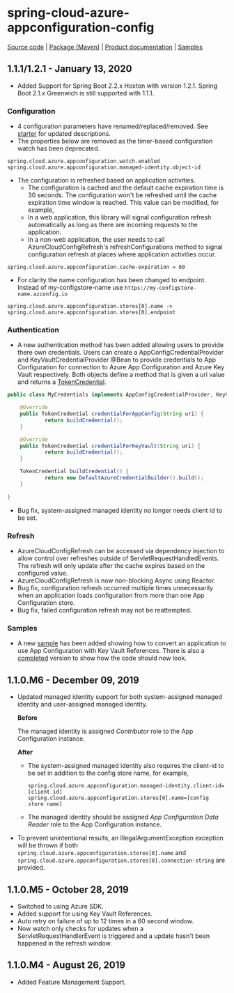 # spring-cloud-azure-appconfiguration-config

[Source code][source_code] | [Package (Maven)][package] | [Product documentation][docs] | [Samples][samples]

## 1.1.1/1.2.1 - January 13, 2020

* Added Support for Spring Boot 2.2.x Hoxton with version 1.2.1. Spring Boot 2.1.x Greenwich is still supported with 1.1.1.

### Configuration

* 4 configuration parameters have renamed/replaced/removed. See [starter](https://github.com/microsoft/spring-cloud-azure/blob/master/spring-cloud-azure-starters/spring-cloud-starter-azure-appconfiguration-config/README.md) for updated descriptions.
* The properties below are removed as the timer-based configuration watch has been deprecated. 

```properties
spring.cloud.azure.appconfiguration.watch.enabled
spring.cloud.azure.appconfiguration.managed-identity.object-id
```

* The configuration is refreshed based on application activities.
  * The configuration is cached and the default cache expiration time is 30 seconds. The configuration won't be refreshed until the cache expiration time window is reached. This value can be modified, for example,
  * In a web application, this library will signal configuration refresh automatically as long as there are incoming requests to the application.
  * In a non-web application, the user needs to call AzureCloudConfigRefresh's refreshConfigurations method to signal configuration refresh at places where application activities occur.

```properties
spring.cloud.azure.appconfiguration.cache-expiration = 60
```

* For clarity the name configuration has been changed to endpoint. Instead of my-configstore-name use `https://my-configstore-name.azconfig.io`

```properties
spring.cloud.azure.appconfiguration.stores[0].name -> spring.cloud.azure.appconfiguration.stores[0].endpoint
```

### Authentication

* A new authentication method has been added allowing users to provide there own credentials. Users can create a AppConfigCredentialProvider and KeyVaultCredentialProvider @Bean to provide credentials to App Configuration for connection to Azure App Configuration and Azure Key Vault respectively. Both objects define a method that is given a uri value and returns a [TokenCredential][token_credentials].

```java
public class MyCredentials implements AppConfigCredentialProvider, KeyVaultCredentialProvider {

    @Override
    public TokenCredential credentialForAppConfig(String uri) {
            return buildCredential();
    }

    @Override
    public TokenCredential credentialForKeyVault(String uri) {
            return buildCredential();
    }

    TokenCredential buildCredential() {
            return new DefaultAzureCredentialBuilder().build();
    }

}
```

* Bug fix, system-assigned managed identity no longer needs client id to be set.

### Refresh

* AzureCloudConfigRefresh can be accessed via dependency injection to allow control over refreshes outside of ServletRequestHandledEvents. The refresh will only update after the cache expires based on the configured value.
* AzureCloudConfigRefresh is now non-blocking Async using Reactor.
* Bug fix, configuration refresh occurred multiple times unnecessarily when an application loads configuration from more than one App Configuration store.
* Bug fix, failed configuration refresh may not be reattempted.

### Samples

* A new [sample](https://github.com/microsoft/spring-cloud-azure/blob/master/spring-cloud-azure-samples/azure-appconfiguration-conversion-sample-initial/README.md) has been added showing how to convert an application to use App Configuration with Key Vault References. There is also a [completed](https://github.com/microsoft/spring-cloud-azure/tree/master/spring-cloud-azure-samples/azure-appconfiguration-conversion-sample-complete) version to show how the code should now look.

## 1.1.0.M6 - December 09, 2019

* Updated managed identity support for both system-assigned managed identity and user-assigned managed identity.

  **Before**

  The managed identity is assigned *Contributor* role to the App Configuration instance.

  **After**

  * The system-assigned managed identity also requires the client-id to be set in addition to the config store name, for example,

    ```properties
    spring.cloud.azure.appconfiguration.managed-identity.client-id=[client id]
    spring.cloud.azure.appconfiguration.stores[0].name=[config store name]
    ```

  * The managed identity should be assigned *App Configuration Data Reader* role to the App Configuration instance.
* To prevent unintentional results, an IllegalArgumentException exception will be thrown if both `spring.cloud.azure.appconfiguration.stores[0].name` and `spring.cloud.azure.appconfiguration.stores[0].connection-string` are provided.

## 1.1.0.M5 - October 28, 2019

* Switched to using Azure SDK.
* Added support for using Key Vault References.
* Auto retry on failure of up to 12 times in a 60 second window.
* Now watch only checks for updates when a ServletRequestHandlerEvent is triggered and a update hasn't been happened in the refresh window.

## 1.1.0.M4 - August 26, 2019

* Added Feature Management Support.

<!-- LINKS -->
[docs]: https://docs.microsoft.com/azure/azure-app-configuration/quickstart-java-spring-app
[package]: https://mvnrepository.com/artifact/com.microsoft.azure/spring-cloud-azure-appconfiguration-config
[samples]: https://github.com/microsoft/spring-cloud-azure/tree/master/spring-cloud-azure-samples
[source_code]: https://github.com/microsoft/spring-cloud-azure/tree/master/spring-cloud-azure-appconfiguration-config
[token_credentials]: https://github.com/Azure/azure-sdk-for-java/blob/master/sdk/identity/azure-identity/README.md
